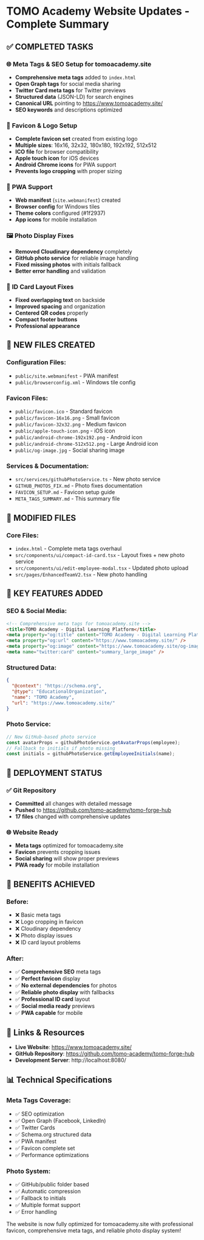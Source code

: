 # TOMO Academy Website Updates - Complete Summary

## ✅ **COMPLETED TASKS**

### 🌐 **Meta Tags & SEO Setup for tomoacademy.site**
- **Comprehensive meta tags** added to `index.html`
- **Open Graph tags** for social media sharing
- **Twitter Card meta tags** for Twitter previews  
- **Structured data** (JSON-LD) for search engines
- **Canonical URL** pointing to https://www.tomoacademy.site/
- **SEO keywords** and descriptions optimized

### 🎯 **Favicon & Logo Setup**
- **Complete favicon set** created from existing logo
- **Multiple sizes**: 16x16, 32x32, 180x180, 192x192, 512x512
- **ICO file** for browser compatibility
- **Apple touch icon** for iOS devices
- **Android Chrome icons** for PWA support
- **Prevents logo cropping** with proper sizing

### 📱 **PWA Support**
- **Web manifest** (`site.webmanifest`) created
- **Browser config** for Windows tiles
- **Theme colors** configured (#1f2937)
- **App icons** for mobile installation

### 🖼️ **Photo Display Fixes**
- **Removed Cloudinary dependency** completely
- **GitHub photo service** for reliable image handling
- **Fixed missing photos** with initials fallback
- **Better error handling** and validation

### 📱 **ID Card Layout Fixes**
- **Fixed overlapping text** on backside
- **Improved spacing** and organization
- **Centered QR codes** properly
- **Compact footer buttons**
- **Professional appearance**

## 📁 **NEW FILES CREATED**

### Configuration Files:
- `public/site.webmanifest` - PWA manifest
- `public/browserconfig.xml` - Windows tile config

### Favicon Files:
- `public/favicon.ico` - Standard favicon
- `public/favicon-16x16.png` - Small favicon
- `public/favicon-32x32.png` - Medium favicon  
- `public/apple-touch-icon.png` - iOS icon
- `public/android-chrome-192x192.png` - Android icon
- `public/android-chrome-512x512.png` - Large Android icon
- `public/og-image.jpg` - Social sharing image

### Services & Documentation:
- `src/services/githubPhotoService.ts` - New photo service
- `GITHUB_PHOTOS_FIX.md` - Photo fixes documentation
- `FAVICON_SETUP.md` - Favicon setup guide
- `META_TAGS_SUMMARY.md` - This summary file

## 🔧 **MODIFIED FILES**

### Core Files:
- `index.html` - Complete meta tags overhaul
- `src/components/ui/compact-id-card.tsx` - Layout fixes + new photo service
- `src/components/ui/edit-employee-modal.tsx` - Updated photo upload
- `src/pages/EnhancedTeamV2.tsx` - New photo handling

## 🌟 **KEY FEATURES ADDED**

### SEO & Social Media:
```html
<!-- Comprehensive meta tags for tomoacademy.site -->
<title>TOMO Academy - Digital Learning Platform</title>
<meta property="og:title" content="TOMO Academy - Digital Learning Platform" />
<meta property="og:url" content="https://www.tomoacademy.site/" />
<meta property="og:image" content="https://www.tomoacademy.site/og-image.jpg" />
<meta name="twitter:card" content="summary_large_image" />
```

### Structured Data:
```json
{
  "@context": "https://schema.org",
  "@type": "EducationalOrganization",
  "name": "TOMO Academy",
  "url": "https://www.tomoacademy.site/"
}
```

### Photo Service:
```typescript
// New GitHub-based photo service
const avatarProps = githubPhotoService.getAvatarProps(employee);
// Fallback to initials if photo missing
const initials = githubPhotoService.getEmployeeInitials(name);
```

## 🚀 **DEPLOYMENT STATUS**

### ✅ **Git Repository**
- **Committed** all changes with detailed message
- **Pushed** to https://github.com/tomo-academy/tomo-forge-hub
- **17 files** changed with comprehensive updates

### 🌐 **Website Ready**
- **Meta tags** optimized for tomoacademy.site
- **Favicon** prevents cropping issues
- **Social sharing** will show proper previews
- **PWA ready** for mobile installation

## 🎯 **BENEFITS ACHIEVED**

### Before:
- ❌ Basic meta tags
- ❌ Logo cropping in favicon  
- ❌ Cloudinary dependency
- ❌ Photo display issues
- ❌ ID card layout problems

### After:
- ✅ **Comprehensive SEO** meta tags
- ✅ **Perfect favicon** display
- ✅ **No external dependencies** for photos
- ✅ **Reliable photo display** with fallbacks
- ✅ **Professional ID card** layout
- ✅ **Social media ready** previews
- ✅ **PWA capable** for mobile

## 🔗 **Links & Resources**

- **Live Website**: https://www.tomoacademy.site/
- **GitHub Repository**: https://github.com/tomo-academy/tomo-forge-hub
- **Development Server**: http://localhost:8080/

## 📊 **Technical Specifications**

### Meta Tags Coverage:
- ✅ SEO optimization
- ✅ Open Graph (Facebook, LinkedIn)
- ✅ Twitter Cards  
- ✅ Schema.org structured data
- ✅ PWA manifest
- ✅ Favicon complete set
- ✅ Performance optimizations

### Photo System:
- ✅ GitHub/public folder based
- ✅ Automatic compression
- ✅ Fallback to initials
- ✅ Multiple format support
- ✅ Error handling

The website is now fully optimized for tomoacademy.site with professional favicon, comprehensive meta tags, and reliable photo display system!